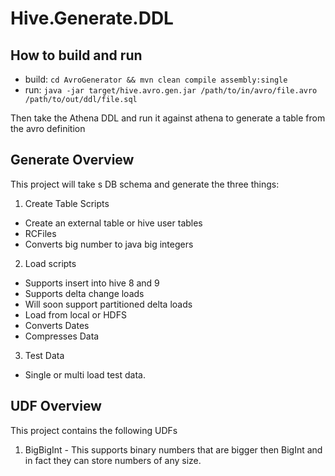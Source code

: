 # Hive.Generate.DDL

## How to build and run

- build: `cd AvroGenerator && mvn clean compile assembly:single` 
- run: `java -jar target/hive.avro.gen.jar /path/to/in/avro/file.avro /path/to/out/ddl/file.sql`

Then take the Athena DDL and run it against athena to generate a table from the avro definition

## Generate Overview
This project will take s DB schema and generate the three things:

1. Create Table Scripts
  - Create an external table or hive user tables
  - RCFiles
  - Converts big number to java big integers

2. Load scripts
  - Supports insert into hive 8 and 9
  - Supports delta change loads
  - Will soon support partitioned delta loads
  - Load from local or HDFS
  - Converts Dates
  - Compresses Data

3. Test Data
  - Single or multi load test data.

## UDF Overview
This project contains the following UDFs

1. BigBigInt - This supports binary numbers that are bigger then BigInt and in fact they can store numbers of any size.
